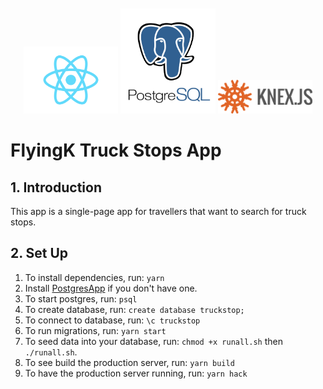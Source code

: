 <div align="center" style="padding-top: 10px;">
<img src="./img/react.png" alt="react logo" width="30%">
<img src="./img/postgresql.png" alt="postgresql logo" width="30%">
<img src="./img/knex.png" alt="knex logo" width="30%">
</div>

# FlyingK Truck Stops App

## 1. Introduction

This app is a single-page app for travellers that want to search for truck stops.

## 2. Set Up

1.  To install dependencies, run:
    `yarn`
1.  Install [PostgresApp](https://postgresapp.com/) if you don't have one.
1.  To start postgres, run: `psql`
1.  To create database, run: `create database truckstop;`
1.  To connect to database, run: `\c truckstop`
1.  To run migrations, run: `yarn start`
1.  To seed data into your database, run: `chmod +x runall.sh` then `./runall.sh`.
1.  To see build the production server, run: `yarn build`
1.  To have the production server running, run: `yarn hack`
